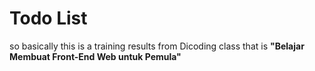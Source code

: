 # Todo List
so basically this is a training results from Dicoding class that is **"Belajar Membuat Front-End Web untuk Pemula"** 